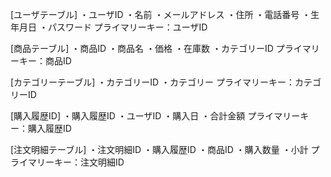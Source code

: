 [ユーザテーブル]
・ユーザID
・名前
・メールアドレス
・住所
・電話番号
・生年月日
・パスワード
プライマリーキー：ユーザID

[商品テーブル]
・商品ID
・商品名
・価格
・在庫数
・カテゴリーID
プライマリーキー：商品ID

[カテゴリーテーブル]
・カテゴリーID
・カテゴリー
プライマリーキー：カテゴリーID

[購入履歴ID]
・購入履歴ID
・ユーザID
・購入日
・合計金額
プライマリーキー：購入履歴ID

[注文明細テーブル]
・注文明細ID
・購入履歴ID
・商品ID
・購入数量
・小計
プライマリーキー：注文明細ID

